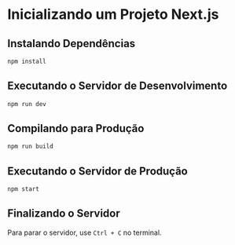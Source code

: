 # Inicializando um Projeto Next.js

## Instalando Dependências
```sh
npm install 
```

## Executando o Servidor de Desenvolvimento
```sh
npm run dev
```

## Compilando para Produção
```sh
npm run build
```

## Executando o Servidor de Produção
```sh
npm start
```

## Finalizando o Servidor
Para parar o servidor, use `Ctrl + C` no terminal.